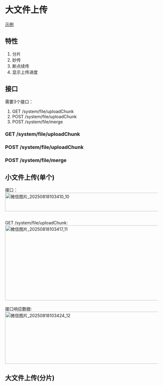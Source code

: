 # 大文件上传
[示例](https://spring011.github.io/bigfile-upload/dist/production/)
## 特性
1. 分片
2. 妙传
3. 断点续传
4. 显示上传进度
## 接口
需要3个接口：<br>
1. GET /system/file/uploadChunk
2. POST /system/file/uploadChunk
3. POST /system/file/merge
### GET /system/file/uploadChunk
### POST /system/file/uploadChunk
### POST /system/file/merge
## 小文件上传(单个)
接口：<br>
<img width="741" style="margin-bottom:12" height="61" alt="微信图片_20250818103410_10" src="https://github.com/user-attachments/assets/bb2e03fb-6024-4702-b0d9-c69ef2498da2" /><br><br>
GET /system/file/uploadChunk: <br>
<img width="774" height="247" alt="微信图片_20250818103417_11" src="https://github.com/user-attachments/assets/25b120fb-fa2a-431c-b585-9fc25a823c75" /><br><br>
接口响应数据: <br>
<img width="773" height="171" alt="微信图片_20250818103424_12" src="https://github.com/user-attachments/assets/6d45263b-9eb8-4374-a3ca-581e44a1e1d8" />
## 大文件上传(分片)
